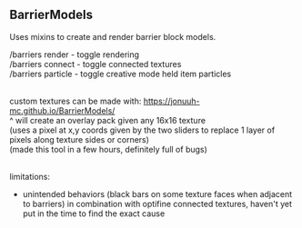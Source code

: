 ## BarrierModels

Uses mixins to create and render barrier block models.

/barriers render - toggle rendering  
/barriers connect - toggle connected textures  
/barriers particle - toggle creative mode held item particles

\
custom textures can be made with: https://jonuuh-mc.github.io/BarrierModels/  
^ will create an overlay pack given any 16x16 texture  
(uses a pixel at x,y coords given by the two sliders to replace 1 layer of pixels along texture sides or corners)  
(made this tool in a few hours, definitely full of bugs)

\
limitations:  
 * unintended behaviors (black bars on some texture faces when adjacent to barriers) in combination with optifine connected textures, haven't yet put in the time to find the exact cause  
